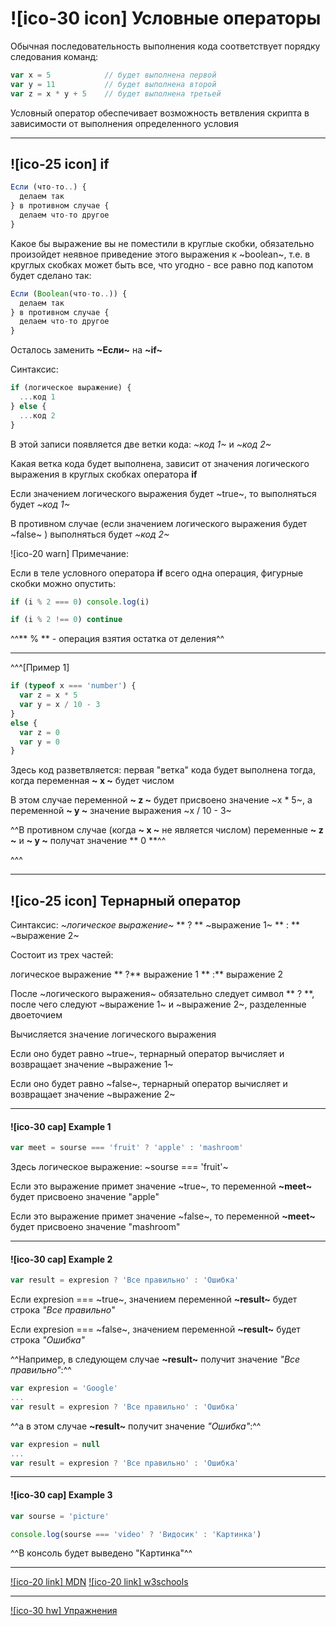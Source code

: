 # ![ico-30 icon] Условные операторы

Обычная последовательность выполнения кода соответствует порядку следования команд:

~~~js
var x = 5            // будет выполнена первой
var y = 11           // будет выполнена второй
var z = x * y + 5    // будет выполнена третьей
~~~

Условный оператор обеспечивает возможность ветвления скрипта в зависимости от выполнения определенного условия

_______________________________________________________________________________

## ![ico-25 icon] if

~~~js
Если (что-то..) {
  делаем так
} в противном случае {
  делаем что-то другое
}
~~~

Какое бы выражение вы не поместили в круглые скобки, обязательно произойдет неявное приведение этого выражения к ~boolean~, т.е. в круглых скобках может быть все, что угодно - все равно под капотом будет сделано так:

~~~js
Если (Boolean(что-то..)) {
  делаем так
} в противном случае {
  делаем что-то другое
}
~~~

Осталось заменить **~Если~** на **~if~**

Синтаксис:

~~~js
if (логическое выражение) {  
  ...код 1  
} else {
  ...код 2
}
~~~

В этой записи появляется две ветки кода: _~код 1~_ и _~код 2~_

Какая ветка кода будет выполнена, зависит от значения логического выражения в круглых скобках оператора **if**

Если значением логического выражения будет ~true~, то выполняться будет _~код 1~_

В противном случае (если значением логического выражения будет ~false~ ) выполняться будет _~код 2~_

![ico-20 warn] Примечание:

Если в теле условного оператора  **if** всего одна операция, фигурные скобки можно опустить:

~~~js
if (i % 2 === 0) console.log(i)

if (i % 2 !== 0) continue
~~~

^^** % ** - операция взятия остатка от деления^^

_________________________________________________________________

^^^[Пример 1]

~~~js
if (typeof x === 'number') {
  var z = x * 5
  var y = x / 10 - 3
}
else {
  var z = 0
  var y = 0
}
~~~

Здесь код разветвляется: первая "ветка" кода будет выполнена тогда, когда переменная **~ x ~** будет числом

В этом случае переменной **~ z ~** будет присвоено значение ~x * 5~, а переменной **~ y ~** значение выражения ~x / 10 - 3~

^^В противном случае (когда **~ x ~** не является числом) переменные **~ z ~** и **~ y ~** получат значение ** 0 **^^

^^^

_________________________________________________________________

## ![ico-25 icon] Тернарный оператор

Синтаксис: _~логическое выражение~_ ** ? ** ~выражение 1~ ** : ** ~выражение 2~

Состоит из трех частей:

логическое выражение ** ?** выражение 1 ** :** выражение 2

После ~логического выражения~ обязательно следует символ ** ? **, после чего следуют ~выражение 1~ и ~выражение 2~, разделенные двоеточием

Вычисляется значение логического выражения

Если оно будет равно ~true~, тернарный оператор вычисляет и возвращает значение ~выражение 1~

Если оно будет равно ~false~, тернарный оператор вычисляет и возвращает значение ~выражение 2~

_____________________________________________________________

#### ![ico-30 cap] Example 1

~~~js
var meet = sourse === 'fruit' ? 'apple' : 'mashroom'
~~~

Здесь логическое выражение: ~sourse === 'fruit'~

Если это выражение примет значение ~true~, то переменной  **~meet~**  будет присвоено значение  "apple"

Если это выражение примет значение ~false~, то переменной  **~meet~**  будет присвоено значение  "mashroom"

______________________________________________________________

#### ![ico-30 cap] Example 2

~~~js
var result = expresion ? 'Все правильно' : 'Ошибка'
~~~

Если expresion === ~true~, значением переменной  **~result~**  будет строка *"Все правильно"*

Если expresion === ~false~, значением переменной  **~result~**  будет строка *"Ошибка"*

^^Например, в следующем случае **~result~** получит значение *"Все правильно"*:^^

~~~js
var expresion = 'Google'
...
var result = expresion ? 'Все правильно' : 'Ошибка'
~~~

^^а в этом случае **~result~** получит значение *"Ошибка"*:^^

~~~js
var expresion = null
...
var result = expresion ? 'Все правильно' : 'Ошибка'
~~~

_________________________________________________________

#### ![ico-30 cap] Example 3

~~~js
var sourse = 'picture'

console.log(sourse === 'video' ? 'Видосик' : 'Картинка')
~~~

^^В консоль будет выведено "Картинка"^^

_____________________________________________________________

[![ico-20 link] MDN](external/mdn-expressions-operators)
[![ico-20 link] w3schools](external/w3-if-else)

_____________________________________________________________

[![ico-30 hw] Упражнения](test/conditionalOperators)
